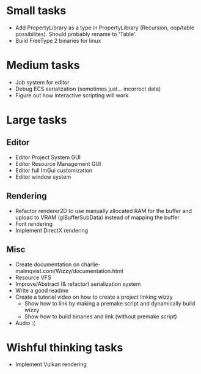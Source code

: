 # Small tasks
- Add PropertyLibrary as a type in PropertyLibrary (Recursion, oop/table possibilites).
  Should probably rename to 'Table'.
- Build FreeType 2 binaries for linux

# Medium tasks
- Job system for editor
- Debug ECS serialization (sometimes just... incorrect data)
- Figure out how interactive scripting will work

# Large tasks
## Editor
- Editor Project System GUI
- Editor Resource Management GUI
- Editor full ImGui customization
- Editor window system
## Rendering
- Refactor renderer2D to use manually allocated RAM for the buffer and upload to 
  VRAM (glBufferSubData) instead of mapping the buffer
- Font rendering
- Implement DirectX rendering
## Misc
- Create documentation on charlie-malmqvist.com/Wizzy/documentation.html
- Resource VFS
- Improve/Abstract (& refactor) serialization system
- Write a good readme
- Create a tutorial video on how to create a project linking wizzy
	- Show how to link by making a premake script and dynamically build wizzy
	- Show how to build binaries and link (without premake script)
- Audio :(

# Wishful thinking tasks
- Implement Vulkan rendering













